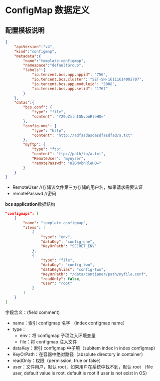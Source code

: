 # ConfigMap 数据定义

## 配置模板说明

``` json
{
    "apiVersion":"v4",
    "kind":"configmap",
    "metadata":{
        "name":"template-configmap",
        "namespace":"defaultGroup",
        "labels":{
            "io.tencent.bcs.app.appid": "756",
            "io.tencent.bcs.cluster": "SET-SH-16111614092707",
            "io.tencent.bcs.app.moduleid": "5088",
            "io.tencent.bcs.app.setid": "1767"
        }
    },
    "datas":{
        "bcs.conf": {
            "type": "file",
            "content": "Y29uZmlnIGNvbnRleHQ="
        },
        "config-one": {
            "type": "http",
            "content": "http://adfasdasdasdfasdfad/a.txt"
        },
        "myftp": {
            "type": "ftp",
            "content": "ftp://path/to/a.txt",
            "RemoteUser": "myuyser",
            "remotePasswd": "nIGNvbnRleHQ="
        }
    }
}
```

* RemoteUser  //存储该文件第三方存储的用户名，如果请求需要认证
* remotePasswd   //密码

**bcs application**数据结构

```json
"configmaps": [
    {
        "name": "template-configmap",
        "items": [
            {
                "type": "env",
                "dataKey": "config-one",
                "KeyOrPath": "SECRET_ENV"
            },
            {
                "type": "file",
                "dataKey": "config_two",
                "dataKeyAlias": "config-two",
                "KeyOrPath": "/data/contianer/path/myfile.conf",
                "readOnly": false,
                "user": "root"
            }
        ]
    }
]
```

字段含义：(field comment)

* name：索引 configmap 名字 （index configmap name）
* type：
  * env：将 configmap 子项注入环境变量
  * file：将 configmap 注入文件
* dataKey：索引 configmap 中子项（subitem index in index configmap）
* KeyOrPath：在容器中绝对路径（absolute directory in container）
* readOnly：权限（permission, true or false）
* user：文件用户，默认 root，如果用户在系统中找不到，默认 root （file user, default value is root. default is root if user is not exist in OS）

